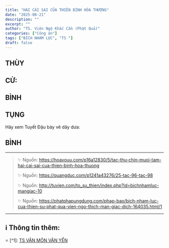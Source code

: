 ```yaml
---
title: "HAI CÁI SAI CỦA THIÊN BÌNH HÒA THƯỢNG"
date: "2025-08-21"
description: ""
excerpt: ""
author: "TS. Viên Ngộ Khắc Cần (Phật Quả)"
categories: ["Công án"]
tags: ["BÍCH NHAM LỤC", "TS "]
draft: false
---
```


## THÙY

> 

## CỬ:

> 

## BÌNH



## TỤNG

Hãy xem Tuyết Đậu bày vẽ dây dưa:

> 

## BÌNH



***

> ✨ Nguồn:  https://hoavouu.com/p16a12830/5/tac-thu-chin-muoi-tam-hai-cai-sai-cua-thien-binh-hoa-thuong
>
> ✨ Nguồn:  https://quangduc.com/p1241a43276/25-tac-96-tac-98
>
> ✨ Nguồn:  http://tuvien.com/to_su_thien/index.php?id=bichnhamluc-mangiac-10
>
> ✨ Nguồn:  https://phatphapungdung.com/phap-bao/bich-nham-luc-cua-thien-su-phat-qua-vien-ngo-thich-man-giac-dich-164035.html/1

***

## ℹ️ Thông tin thêm:

⭐️ [^1]: <a href="https://blog.phapthihoi.org/gt-member/ts-van-mon-van-yen/" target="_blank">TS VÂN MÔN VĂN YỂN</a>



